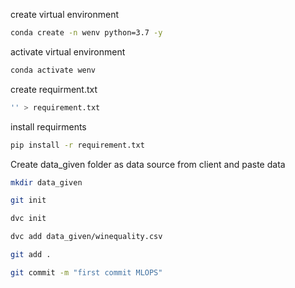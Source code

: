 create virtual environment

```bash
conda create -n wenv python=3.7 -y
```

activate virtual environment

```bash
conda activate wenv
```

create requirment.txt

```bash
'' > requirement.txt
```

install requirments

```bash
pip install -r requirement.txt
```

Create data_given folder as data source from client and paste data

```bash
mkdir data_given
```

```bash
git init
```

```bash
dvc init
```

```bash
dvc add data_given/winequality.csv
```

```bash
git add .
```

```bash
git commit -m "first commit MLOPS"
```
